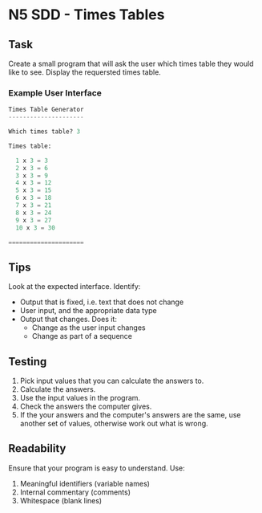 # N5 SDD - Times Tables

## Task

Create a small program that will ask the user which times table they would like to see.
Display the requersted times table.


### Example User Interface

``` python
Times Table Generator
---------------------

Which times table? 3

Times table:

  1 x 3 = 3
  2 x 3 = 6
  3 x 3 = 9
  4 x 3 = 12
  5 x 3 = 15
  6 x 3 = 18
  7 x 3 = 21
  8 x 3 = 24
  9 x 3 = 27
  10 x 3 = 30

=====================
```


## Tips

Look at the expected interface.  Identify:

- Output that is fixed, i.e. text that does not change
- User input, and the appropriate data type
- Output that changes.  Does it:
    - Change as the user input changes
    - Change as part of a sequence


## Testing

1. Pick input values that you can calculate the answers to.
2. Calculate the answers.
3. Use the input values in the program.
4. Check the answers the computer gives.
5. If the your answers and the computer's answers are the same, use another set of values, otherwise work out what is wrong.


## Readability

Ensure that your program is easy to understand.  Use:

1. Meaningful identifiers (variable names)
2. Internal commentary (comments)
3. Whitespace (blank lines)
